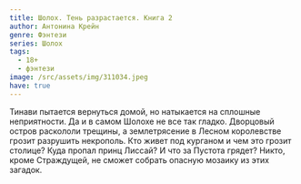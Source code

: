 ```yaml
---
title: Шолох. Тень разрастается. Книга 2
author: Антонина Крейн
genre: Фэнтези
series: Шолох
tags:
  - 18+
  - фэнтези
image: /src/assets/img/311034.jpeg
have: true
---
```

Тинави пытается вернуться домой, но натыкается на сплошные неприятности. Да и в самом Шолохе не все так гладко. Дворцовый остров раскололи трещины, а землетрясение в Лесном королевстве грозит разрушить некрополь. Кто живет под курганом и чем это грозит столице? Куда пропал принц Лиссай? И что за Пустота грядет? Никто, кроме Страждущей, не сможет собрать опасную мозаику из этих загадок.
